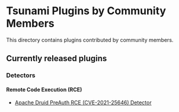 # Tsunami Plugins by Community Members

This directory contains plugins contributed by community members.

## Currently released plugins

### Detectors

#### Remote Code Execution (RCE)
* [Apache Druid PreAuth RCE (CVE-2021-25646) Detector](https://github.com/google/tsunami-security-scanner-plugins/tree/master/community/detectors/apache_druid_preauth_rce_cve_2021_25646)


